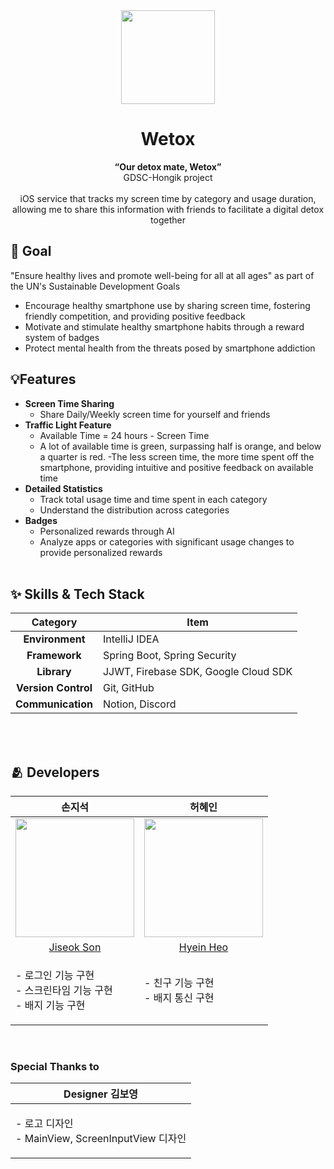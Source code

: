 <div align="center" >
  
<img width="150" src="https://github.com/GDSC-Wetox/Wetox-iOS/assets/99120199/f702a1a8-f63e-4f11-839e-0eb8cfcdd6cc">

# Wetox
**“Our detox mate, Wetox”** <br/>
GDSC-Hongik project <br/><br/>
iOS service that tracks my screen time by category and usage duration, allowing me to share this information with friends to facilitate a digital detox together <br/>
</div></div></div>

## 🥅 Goal
"Ensure healthy lives and promote well-being for all at all ages" as part of the UN's Sustainable Development Goals
- Encourage healthy smartphone use by sharing screen time, fostering friendly competition, and providing positive feedback
- Motivate and stimulate healthy smartphone habits through a reward system of badges 
- Protect mental health from the threats posed by smartphone addiction


## 💡Features 
- **Screen Time Sharing**
    - Share Daily/Weekly screen time for yourself and friends <br>
- **Traffic Light Feature**
    - Available Time = 24 hours - Screen Time
    - A lot of available time is green, surpassing half is orange, and below a quarter is red.
    -The less screen time, the more time spent off the smartphone, providing intuitive and positive feedback on available time <br>
- **Detailed Statistics**
    - Track total usage time and time spent in each category
    - Understand the distribution across categories <br>
- **Badges**
    - Personalized rewards through AI
    - Analyze apps or categories with significant usage changes to provide personalized rewards 
<br><br>

## :sparkles: Skills & Tech Stack
|Category|Item|
|:---:|---|
|**Environment**|IntelliJ IDEA|
|**Framework**|Spring Boot, Spring Security|
|**Library**|JJWT, Firebase SDK, Google Cloud SDK|
|**Version Control**|Git, GitHub|
|**Communication**|Notion, Discord|

<br><br>

## 🫂 Developers

|손지석|허혜인|
|:-:|:-:|
|<img src="https://avatars.githubusercontent.com/u/70203010?v=4" width="190">|<img src="https://avatars.githubusercontent.com/u/128613248?s=400&v=4" width="190">
|[Jiseok Son](https://github.com/jiseokson)|[Hyein Heo](https://github.com/hye-inA)|
|<p align="left">- 로그인 기능 구현<br>- 스크린타임 기능 구현<br>- 배지 기능 구현|<p align="left">- 친구 기능 구현<br>- 배지 통신 구현|

<br>

### Special Thanks to 
|Designer 김보영|
|:-:|
|<p align="left">- 로고 디자인 <br>- MainView, ScreenInputView 디자인|
